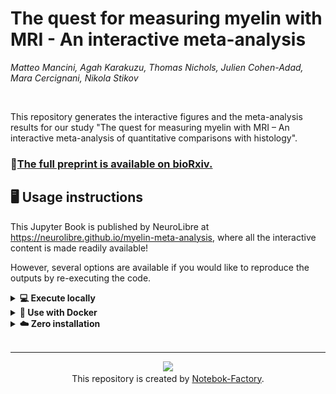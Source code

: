 The quest for measuring myelin with MRI - An interactive meta-analysis
======================================================================

_Matteo Mancini, Agah Karakuzu, Thomas Nichols, Julien Cohen-Adad, Mara Cercignani, Nikola Stikov_

<br>

This repository generates the interactive figures and the meta-analysis results for our study "The quest for measuring myelin with MRI – An interactive meta-analysis of quantitative comparisons with histology".

###  📎[The full preprint is available on bioRxiv.](https://www.biorxiv.org/content/10.1101/2020.07.13.200972v2)



## 🖥 Usage instructions 

This Jupyter Book is published by NeuroLibre at <a href="https://neurolibre.github.io/myelin-meta-analysis">https://neurolibre.github.io/myelin-meta-analysis</a>, where all the interactive content is made readily available!

However, several options are available if you would like to reproduce the outputs
by re-executing the code. 

<details><summary> <b>💻 Execute locally</b> </font> </summary><br>

The required packages can be installed using pip:

```
pip install -r requirements.txt
```

---
**Note:**

R and the metafor package are both needed to fit the mixed-effect model in `meta-analysis.ipynb` through the package rpy2. Alternatively, you can use the conda environment described in `environment.yml`.

---
</details>

<details><summary> <b>🐳 Use with Docker</b> </font> </summary><br>

If you have Docker installed on your computer and running, you can run the code 
in the same environment described in this repository using `repo2docker`. 

1. Simply install `repo2docker` from pyPI: 
```
pip install jupyter-repo2docker
```
2. Run the following command in your terminal:
```
jupyter-repo2docker https://github.com/neurolibre/myelin-meta-analysis
```

After building (it might take a while!), it should output in your terminal 
something like:

```
Copy/paste this URL into your browser when you connect for the first time,
    to login with a token:
        http://0.0.0.0:36511/?token=f94f8fabb92e22f5bfab116c382b4707fc2cade56ad1ace0
```

This should start a Jupyter session on your browser and make all the resources 
you see when you [launch a Binder](https://mybinder.org/v2/gh/neurolibre/myelin-meta-analysis/master) for this repository. 

To re-use your container built by repo2docker, do the following: 

1. Run `docker images` command and copy the `IMAGE ID` to your clipboard 
2. Run the following command to start the container:
```
docker run -it --rm -p 8888:8888 `PASTE IMAGE ID HERE` jupyter notebook --ip 0.0.0.0
```
</details>

<details><summary> <b>☁️ Zero installation</b> </font> </summary><br>

You can use <code> Interact Inline </code> or <code>Launch in Binder</code> buttons 
at the top of each page of the <a href="https://neurolibre.github.io/myelin-meta-analysis">Jupyter Book</a>.

Alternatively, you can start a Binder session by clicking the badge below: 

[![Binder](https://github.com/zelenkastiot/binder_badges/blob/master/badges/myelin--meta--analysis-binder.svg)](https://mybinder.org/v2/gh/neurolibre/myelin-meta-analysis/master)

</details>

<br>

<hr>
<p align="center">
<img src="https://avatars3.githubusercontent.com/u/63861117?s=200&v=4" style="width:40px;"></img> <br>
This repository is created by <a href="https://github.com/Notebook-Factory">Notebok-Factory</a>. 
</p>
